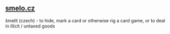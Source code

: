 ## [smelo.cz](https://smelo.cz)

šmelit (czech) - to hide, mark a card or otherwise rig a card game, or to deal in illicit / untaxed goods
